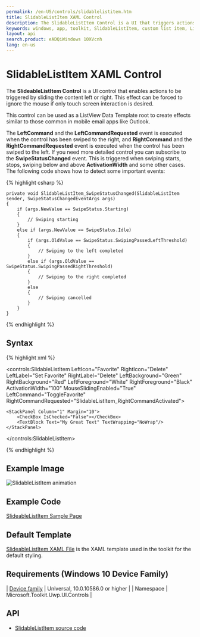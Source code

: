 ```yaml
---
permalink: /en-US/controls/slidablelistitem.htm
title: SlidableListItem XAML Control
description: The SlidableListItem Control is a UI that triggers actions by sliding content left or right
keywords: windows, app, toolkit, SlidableListItem, custom list item, List View, XAML, UWP, Slideable
layout: api
search.product: eADQiWindows 10XVcnh
lang: en-us
---
```


# SlidableListItem XAML Control

The **SlideableListItem Control** is a UI control that enables actions to be triggered by sliding the content left or right. This effect can be forced to ignore the mouse if only touch screen interaction is desired.

This control can be used as a ListView Data Template root to create effects similar to those common in mobile email apps like Outlook.

The **LeftCommand** and the **LeftCommandRequested** event is executed when the control has been swiped to the right, and **RightCommand** and the **RightCommandRequested** event is executed when the control has been swiped to the left. If you need more detailed control you can subscribe to the **SwipeStatusChanged** event. This is triggered when swiping starts, stops, swiping below and above **ActivationWidth** and some other cases. The following code shows how to detect some important events:

{% highlight csharp %}

    private void SlidableListItem_SwipeStatusChanged(SlidableListItem sender, SwipeStatusChangedEventArgs args)
    {
        if (args.NewValue == SwipeStatus.Starting)
        {
            // Swiping starting
        }
        else if (args.NewValue == SwipeStatus.Idle)
        {
            if (args.OldValue == SwipeStatus.SwipingPassedLeftThreshold)
            {
                // Swiping to the left completed
            }
            else if (args.OldValue == SwipeStatus.SwipingPassedRightThreshold)
            {
                // Swiping to the right completed
            }
            else
            {
                // Swiping cancelled
            }
        }
    }

{% endhighlight %}

## Syntax

{% highlight xml %}

<controls:SlidableListItem
	LeftIcon="Favorite" 
	RightIcon="Delete" 
	LeftLabel="Set Favorite" 
	RightLabel="Delete"
	LeftBackground="Green" 
	RightBackground="Red"
	LeftForeground="White" 
	RightForeground="Black"
	ActivationWidth="100"
	MouseSlidingEnabled="True"
	LeftCommand="ToggleFavorite"
	RightCommandRequested="SlidableListItem_RightCommandActivated">
	
	<StackPanel Column="1" Margin="10">
		<CheckBox IsChecked="False"></CheckBox>
		<TextBlock Text="My Great Text" TextWrapping="NoWrap"/>            
	</StackPanel>
</controls:SlidableListItem> 

{% endhighlight %}

## Example Image

![SlidableListItem animation]({{site.baseurl}}/resources/images/Controls-SlidableListItem.gif "SlidableListItem")

## Example Code

[SlideableListItem Sample Page](https://github.com/Microsoft/UWPCommunityToolkit/tree/master/Microsoft.Toolkit.Uwp.SampleApp/SamplePages/SlidableListItem)

## Default Template 

[SlideableListItem XAML File](https://github.com/Microsoft/UWPCommunityToolkit/blob/master/Microsoft.Toolkit.Uwp.UI.Controls/SlideableListItem/SlideableListItem.xaml) is the XAML template used in the toolkit for the default styling.

## Requirements (Windows 10 Device Family)

| [Device family](http://go.microsoft.com/fwlink/p/?LinkID=526370) | Universal, 10.0.10586.0 or higher |
| Namespace | Microsoft.Toolkit.Uwp.UI.Controls |

## API

* [SlidableListItem source code](https://github.com/Microsoft/UWPCommunityToolkit/tree/master/Microsoft.Toolkit.Uwp.UI.Controls/SlidableListItem)

